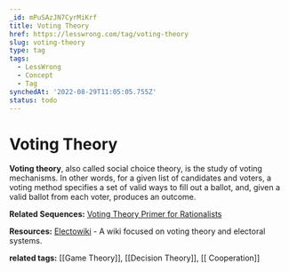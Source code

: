 ```yaml
---
_id: mPuSAzJN7CyrMiKrf
title: Voting Theory
href: https://lesswrong.com/tag/voting-theory
slug: voting-theory
type: tag
tags:
  - LessWrong
  - Concept
  - Tag
synchedAt: '2022-08-29T11:05:05.755Z'
status: todo
---
```


# Voting Theory

**Voting theory**, also called social choice theory, is the study of voting mechanisms. In other words, for a given list of candidates and voters, a voting method specifies a set of valid ways to fill out a ballot, and, given a valid ballot from each voter, produces an outcome.

**Related Sequences:** [Voting Theory Primer for Rationalists](https://www.lesswrong.com/s/ZBNBTSMAXbyJwJoKY)

**Resources:** [Electowiki](https://electowiki.org/wiki/Main_Page) \- A wiki focused on voting theory and electoral systems.

**related tags:** [[Game Theory]], [[Decision Theory]], [[ Cooperation]]

